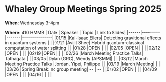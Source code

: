 # Whaley Group Meetings Spring 2025
**When**: Wednesday 3-4pm

**Where**: 410 HMMB
| Date | Speaker | Topic | Link to Slides|
|------|---------|-------|---------------|
|01/15 |Kai-Isaac Ellers| Detecting gravitional effects in quantum systems |  |
|01/21 |Avijit Shee| Hybrid quantum-classical computation of water splitting   | |
|01/28 |OPEN |  | |
|02/05 |OPEN |  | |
|02/12 |OPEN |  | |
|02/19 |OPEN |  | |
|02/26 |March Meeting Practice Talks| Tathagata  | |
|03/05 |Dylan (GRC), Wendy (APSMM)| | |
|03/12 |March Meeting Practice Talks |Jordan, Yipei, Philippe  | |
|03/19 |March Meeting|  | |
|03/26 |Spring Break: no group meeting| -- | -- |
|04/02 |OPEN |  | |
|04/09 |OPEN |  | |
|04/16 | |  | |
